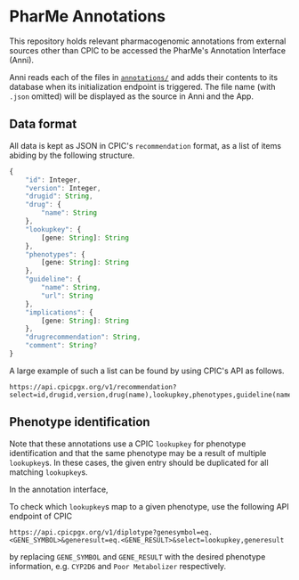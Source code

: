 # PharMe Annotations

This repository holds relevant pharmacogenomic annotations from external sources
other than CPIC to be accessed the PharMe's Annotation Interface (Anni).

Anni reads each of the files in [`annotations/`](./annotations/) and adds their
contents to its database when its initialization endpoint is triggered. The file
name (with `.json` omitted) will be displayed as the source in Anni and the App.

## Data format

All data is kept as JSON in CPIC's `recommendation` format, as a list of items
abiding by the following structure.

```typescript
{
    "id": Integer,
    "version": Integer,
    "drugid": String,
    "drug": {
        "name": String
    },
    "lookupkey": {
        [gene: String]: String
    },
    "phenotypes": {
        [gene: String]: String
    },
    "guideline": {
        "name": String,
        "url": String
    },
    "implications": {
        [gene: String]: String
    },
    "drugrecommendation": String,
    "comment": String?
}
```

A large example of such a list can be found by using CPIC's API as follows.

```plain
https://api.cpicpgx.org/v1/recommendation?select=id,drugid,version,drug(name),lookupkey,phenotypes,guideline(name,url),implications,drugrecommendation,comments
```

## Phenotype identification

Note that these annotations use a CPIC `lookupkey` for phenotype identification
and that the same phenotype may be a result of multiple `lookupkey`s. In these
cases, the given entry should be duplicated for all matching `lookupkey`s.

In the annotation interface, 

To check which `lookupkey`s map to a given phenotype, use the following API
endpoint of CPIC

```plain
https://api.cpicpgx.org/v1/diplotype?genesymbol=eq.<GENE_SYMBOL>&generesult=eq.<GENE_RESULT>&select=lookupkey,generesult
```

by replacing `GENE_SYMBOL` and `GENE_RESULT` with the desired
phenotype information, e.g. `CYP2D6` and `Poor Metabolizer` respectively.
